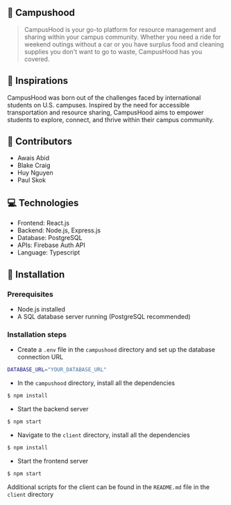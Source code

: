## 🚗 Campushood
> CampusHood is your go-to platform for resource management and sharing within your campus community. Whether you need a ride for weekend outings without a car or you have surplus food and cleaning supplies you don't want to go to waste, CampusHood has you covered.

## 💫 Inspirations
CampusHood was born out of the challenges faced by international students on U.S. campuses. Inspired by the need for accessible transportation and resource sharing, CampusHood aims to empower students to explore, connect, and thrive within their campus community.

## 🙉 Contributors
- Awais Abid
- Blake Craig
- Huy Nguyen
- Paul Skok

## 💻 Technologies 
- Frontend: React.js
- Backend: Node.js, Express.js
- Database: PostgreSQL
- APIs: Firebase Auth API
- Language: Typescript

## 🔨 Installation
### Prerequisites
- Node.js installed
- A SQL database server running (PostgreSQL recommended)
### Installation steps
- Create a `.env` file in the `campushood` directory and set up the database connection URL
```bash
DATABASE_URL="YOUR_DATABASE_URL"
```
- In the `campushood` directory, install all the dependencies
```bash
$ npm install
```
- Start the backend server
```bash
$ npm start
```
- Navigate to the `client` directory, install all the dependencies
```bash
$ npm install
```
- Start the frontend server
```bash
$ npm start
```
Additional scripts for the client can be found in the `README.md` file in the `client` directory




